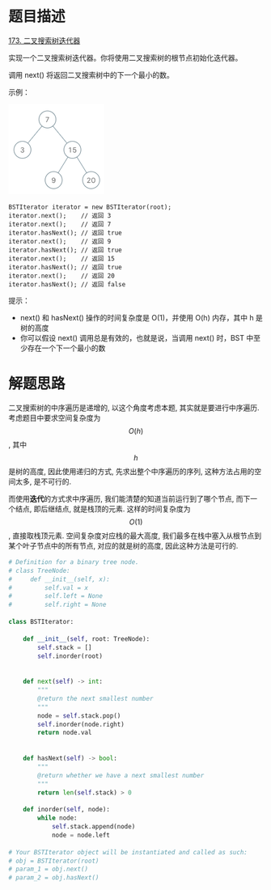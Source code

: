 # 题目描述

[173. 二叉搜索树迭代器](https://leetcode-cn.com/problems/binary-search-tree-iterator/)

实现一个二叉搜索树迭代器。你将使用二叉搜索树的根节点初始化迭代器。

调用 next() 将返回二叉搜索树中的下一个最小的数。

示例：

![](/Algorithm/imgs/bst-tree.png)

```
BSTIterator iterator = new BSTIterator(root);
iterator.next();    // 返回 3
iterator.next();    // 返回 7
iterator.hasNext(); // 返回 true
iterator.next();    // 返回 9
iterator.hasNext(); // 返回 true
iterator.next();    // 返回 15
iterator.hasNext(); // 返回 true
iterator.next();    // 返回 20
iterator.hasNext(); // 返回 false
```

提示：

- next() 和 hasNext() 操作的时间复杂度是 O(1)，并使用 O(h) 内存，其中 h 是树的高度
- 你可以假设 next() 调用总是有效的，也就是说，当调用 next() 时，BST 中至少存在一个下一个最小的数

# 解题思路

二叉搜索树的中序遍历是递增的, 以这个角度考虑本题, 其实就是要进行中序遍历. 考虑题目中要求空间复杂度为$$O(h)$$, 其中$$h$$是树的高度, 因此使用递归的方式, 先求出整个中序遍历的序列, 这种方法占用的空间太多, 是不可行的.

而使用**迭代**的方式求中序遍历, 我们能清楚的知道当前运行到了哪个节点, 而下一个结点, 即后继结点, 就是栈顶的元素. 这样的时间复杂度为$$O(1)$$, 直接取栈顶元素. 空间复杂度对应栈的最大高度, 我们最多在栈中塞入从根节点到某个叶子节点中的所有节点, 对应的就是树的高度, 因此这种方法是可行的.

```python
# Definition for a binary tree node.
# class TreeNode:
#     def __init__(self, x):
#         self.val = x
#         self.left = None
#         self.right = None

class BSTIterator:

    def __init__(self, root: TreeNode):
        self.stack = []
        self.inorder(root)


    def next(self) -> int:
        """
        @return the next smallest number
        """
        node = self.stack.pop()
        self.inorder(node.right)
        return node.val


    def hasNext(self) -> bool:
        """
        @return whether we have a next smallest number
        """
        return len(self.stack) > 0

    def inorder(self, node):
        while node:
            self.stack.append(node)
            node = node.left

# Your BSTIterator object will be instantiated and called as such:
# obj = BSTIterator(root)
# param_1 = obj.next()
# param_2 = obj.hasNext()
```
